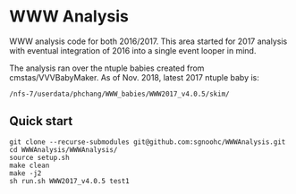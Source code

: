 # WWW Analysis

WWW analysis code for both 2016/2017.
This area started for 2017 analysis with eventual integration of 2016 into a single event looper in mind.

The analysis ran over the ntuple babies created from cmstas/VVVBabyMaker.
As of Nov. 2018, latest 2017 ntuple baby is:

    /nfs-7/userdata/phchang/WWW_babies/WWW2017_v4.0.5/skim/

## Quick start

    git clone --recurse-submodules git@github.com:sgnoohc/WWWAnalysis.git
    cd WWWAnalysis/WWWAnalysis/
    source setup.sh
    make clean
    make -j2
    sh run.sh WWW2017_v4.0.5 test1
